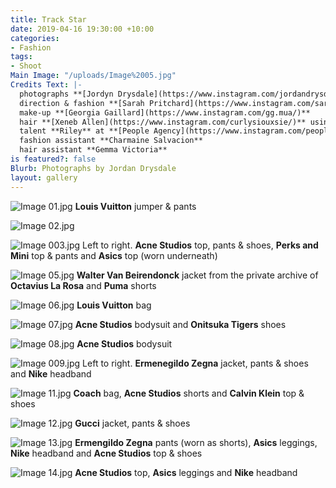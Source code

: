 ```yaml
---
title: Track Star
date: 2019-04-16 19:30:00 +10:00
categories:
- Fashion
tags:
- Shoot
Main Image: "/uploads/Image%2005.jpg"
Credits Text: |-
  photographs **[Jordyn Drysdale](https://www.instagram.com/jordandrysdale/)**
  direction & fashion **[Sarah Pritchard](https://www.instagram.com/sar4hcant/)**
  make-up **[Georgia Gaillard](https://www.instagram.com/gg.mua/)**
  hair **[Xeneb Allen](https://www.instagram.com/curlysiouxsie/)** using **[Kevin Murphy](https://www.instagram.com/curlysiouxsie/)**
  talent **Riley** at **[People Agency](https://www.instagram.com/people.agency/)**
  fashion assistant **Charmaine Salvacion**
  hair assistant **Gemma Victoria**
is featured?: false
Blurb: Photographs by Jordan Drysdale
layout: gallery
---
```


![Image 01.jpg](/uploads/Image%2001.jpg)
**Louis Vuitton** jumper & pants

![Image 02.jpg](/uploads/Image%2002.jpg)

![Image 003.jpg](/uploads/Image%20003.jpg)
Left to right. **Acne Studios** top, pants & shoes, **Perks and Mini** top & pants and **Asics** top (worn underneath)

![Image 05.jpg](/uploads/Image%2005.jpg)
**Walter Van Beirendonck** jacket from the private archive of **Octavius La Rosa** and **Puma** shorts

![Image 06.jpg](/uploads/Image%2006.jpg)
**Louis Vuitton** bag

![Image 07.jpg](/uploads/Image%2007.jpg)
**Acne Studios** bodysuit and **Onitsuka Tigers** shoes

![Image 08.jpg](/uploads/Image%2008.jpg)
**Acne Studios** bodysuit

![Image 009.jpg](/uploads/Image%20009.jpg)
Left to right. **Ermenegildo Zegna** jacket, pants & shoes and **Nike** headband

![Image 11.jpg](/uploads/Image%2011.jpg)
**Coach** bag, **Acne Studios** shorts and **Calvin Klein** top & shoes

![Image 12.jpg](/uploads/Image%2012.jpg)
**Gucci** jacket, pants & shoes

![Image 13.jpg](/uploads/Image%2013.jpg)
**Ermengildo Zegna** pants (worn as shorts), **Asics** leggings, **Nike** headband and **Acne Studios** top & shoes

![Image 14.jpg](/uploads/Image%2014.jpg)
**Acne Studios** top, **Asics** leggings and **Nike** headband

